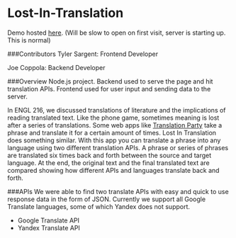 # Lost-In-Translation

Demo hosted [here]. (Will be slow to open on first visit, server is starting up. This is normal)

###Contributors
Tyler Sargent: Frontend Developer

Joe Coppola: Backend Developer

###Overview
Node.js project. Backend used to serve the page and hit translation APIs. Frontend used for user input and sending data to the server.

In ENGL 216, we discussed translations of literature and the implications of reading translated text. Like the phone game, sometimes meaning is lost after a series of translations. Some web apps like [Translation Party] take a phrase and translate it for a certain amount of times. Lost In Translation does something similar. With this app you can translate a phrase into any language using two different translation APIs. A phrase or series of phrases are translated six times back and forth between the source and target language. At the end, the original text and the final translated text are compared showing how different APIs and languages translate back and forth.

###APIs
We were able to find two translate APIs with easy and quick to use response data in the form of JSON. Currently we support all Google Translate languages, some of which Yandex does not support.

* Google Translate API
* Yandex Translate API

[here]:http://lost-in-translation.herokuapp.com/
[Translation Party]:http://translationparty.com/
